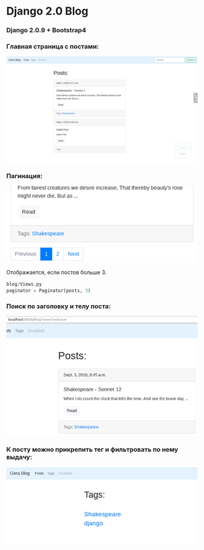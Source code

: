 # Django 2.0 Blog

### Django 2.0.9 + Bootstrap4

### Главная страница с постами:
![Django 2.0 Blog](https://raw.githubusercontent.com/snowmanunderwater/Django2_Blog/master/screenshots/Screenshot_Main.jpg)

### Пагинация:
![Django 2.0 Blog](https://raw.githubusercontent.com/snowmanunderwater/Django2_Blog/master/screenshots/Screenshot_Pagination.png)

Отображается, если постов больше 3.
```Python
blog/Views.py
paginator = Paginator(posts, 3)
```

### Поиск по заголовку и телу поста:
![Django 2.0 Blog](https://raw.githubusercontent.com/snowmanunderwater/Django2_Blog/master/screenshots/Screenshot_Search.png)


### К посту можно прикрепить тег и фильтровать по нему выдачу:
![Django 2.0 Blog](https://raw.githubusercontent.com/snowmanunderwater/Django2_Blog/master/screenshots/Screenshot_Tags.png)

